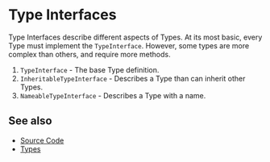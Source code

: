 # Type Interfaces

Type Interfaces describe different aspects of Types. At its most basic, every Type must implement the `TypeInterface`. However, some types are more complex than others, and require more methods.

1. `TypeInterface` - The base Type definition.
2. `InheritableTypeInterface` - Describes a Type than can inherit other Types.
3. `NameableTypeInterface` - Describes a Type with a name.

## See also
* [Source Code](.)
* [Types](../Type/README.md)